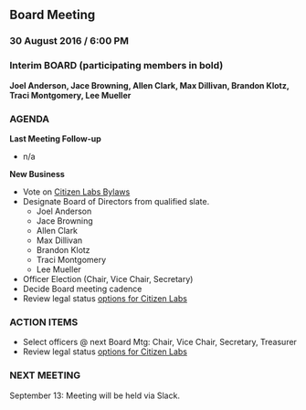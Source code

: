 ## Board Meeting
### 30 August 2016 / 6:00 PM

### Interim BOARD (participating members in bold)
**Joel Anderson, Jace Browning, Allen Clark, Max Dillivan, Brandon Klotz, Traci Montgomery, Lee Mueller**

### AGENDA
**Last Meeting Follow-up**
- n/a

**New Business**
- Vote on [Citizen Labs Bylaws](https://docs.google.com/document/d/1B6l-9QcfFnnr8MC4R1OfsKYCz11U-qEHYPdfHrJPa_Q/edit)
- Designate Board of Directors from qualified slate.
  - Joel Anderson
  - Jace Browning
  - Allen Clark
  - Max Dillivan
  - Brandon Klotz
  - Traci Montgomery
  - Lee Mueller
- Officer Election (Chair, Vice Chair, Secretary)
- Decide Board meeting cadence
- Review legal status [options for Citizen Labs](https://docs.google.com/document/d/1y3qVFElM6gGRhtZcqiPVet2dbfJxzyOO-h_bNLkdImM/edit?usp=sharing)

### ACTION ITEMS

- Select officers @ next Board Mtg: Chair, Vice Chair, Secretary, Treasurer
- Review legal status [options for Citizen Labs](https://docs.google.com/document/d/1y3qVFElM6gGRhtZcqiPVet2dbfJxzyOO-h_bNLkdImM/edit?usp=sharing)

### NEXT MEETING

September 13: Meeting will be held via Slack.
